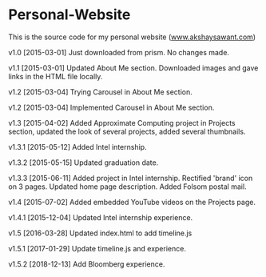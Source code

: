# Personal-Website
This is the source code for my personal website (www.akshaysawant.com)

v1.0 [2015-03-01] Just downloaded from prism. No changes made.

v1.1 [2015-03-01] Updated About Me section. Downloaded images and gave links in the HTML file locally.

v1.2 [2015-03-04] Trying Carousel in About Me section.

v1.2 [2015-03-04] Implemented Carousel in About Me section.

v1.3 [2015-04-02] Added Approximate Computing project in Projects section, updated the look of several projects, added several thumbnails.

v1.3.1 [2015-05-12] Added Intel internship.

v1.3.2 [2015-05-15] Updated graduation date.

v1.3.3 [2015-06-11] Added project in Intel internship. Rectified 'brand' icon on 3 pages. Updated home page description. Added Folsom postal mail.

v1.4 [2015-07-02] Added embedded YouTube videos on the Projects page.

v1.4.1 [2015-12-04] Updated Intel internship experience.

v1.5 [2016-03-28] Updated index.html to add timeline.js

v1.5.1 [2017-01-29] Update timeline.js and experience.

v1.5.2 [2018-12-13] Add Bloomberg experience.